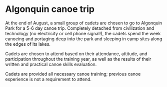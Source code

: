 # Algonquin canoe trip

At the end of August, a small group of cadets are chosen to go to Algonquin Park for a 5-6 day canoe trip. Completely detached from civilization and technology \(no electricity or cell phone signal!\), the cadets spend the week canoeing and portaging deep into the park and sleeping in camp sites along the edges of its lakes.

‌Cadets are chosen to attend based on their attendance, attitude, and participation throughout the training year, as well as the results of their written and practical canoe skills evaluation.

‌Cadets are provided all necessary canoe training; previous canoe experience is not a requirement to attend.

